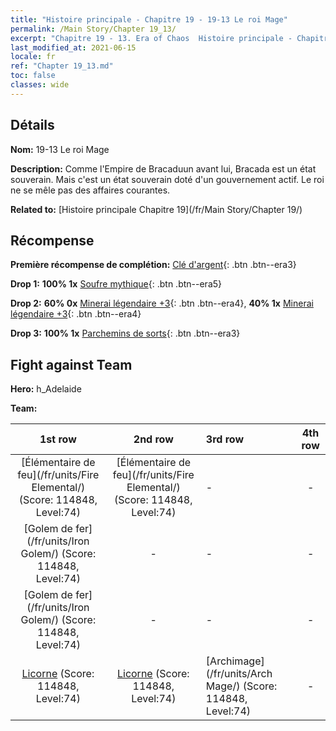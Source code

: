 ```yaml
---
title: "Histoire principale - Chapitre 19 - 19-13 Le roi Mage"
permalink: /Main Story/Chapter 19_13/
excerpt: "Chapitre 19 - 13. Era of Chaos  Histoire principale - Chapitre 19_13. 19-13 Le roi Mage"
last_modified_at: 2021-06-15
locale: fr
ref: "Chapter 19_13.md"
toc: false
classes: wide
---
```


## Détails

 **Nom:** 19-13 Le roi Mage

 **Description:** Comme l'Empire de Bracaduun avant lui, Bracada est un état souverain. Mais c'est un état souverain doté d'un gouvernement actif. Le roi ne se mêle pas des affaires courantes.

 **Related to:** [Histoire principale Chapitre 19](/fr/Main Story/Chapter 19/)

## Récompense

 **Première récompense de complétion:** [Clé d'argent](/ItemsFR/con_693/){: .btn .btn--era3}

 **Drop 1:** **100% 1x** [Soufre mythique](/ItemsFR/mat_64/){: .btn .btn--era5}

 **Drop 2:** **60% 0x** [Minerai légendaire +3](/ItemsFR/mat_54/){: .btn .btn--era4}, **40% 1x** [Minerai légendaire +3](/ItemsFR/mat_54/){: .btn .btn--era4}

 **Drop 3:** **100% 1x** [Parchemins de sorts](/ItemsFR/con_694/){: .btn .btn--era3}


## Fight against Team
 **Hero:** h_Adelaide

 **Team:**


  | 1st row | 2nd row | 3rd row | 4th row |
  |:----:|:----:|:----|:----:|
  | [Élémentaire de feu](/fr/units/Fire Elemental/) (Score: 114848, Level:74)  | [Élémentaire de feu](/fr/units/Fire Elemental/) (Score: 114848, Level:74)  | - | - |
  | [Golem de fer](/fr/units/Iron Golem/) (Score: 114848, Level:74)  | - | - | - |
  | [Golem de fer](/fr/units/Iron Golem/) (Score: 114848, Level:74)  | - | - | - |
  | [Licorne](/fr/units/Unicorn/) (Score: 114848, Level:74)  | [Licorne](/fr/units/Unicorn/) (Score: 114848, Level:74)  | [Archimage](/fr/units/Arch Mage/) (Score: 114848, Level:74)  | - |



